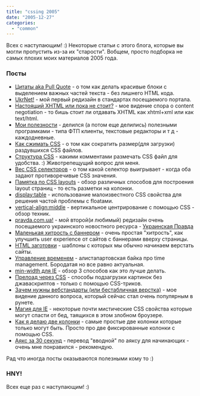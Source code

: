 ```yaml
---
title: "cssing 2005"
date: "2005-12-27"
categories: 
  - "common"
---
```


Всех с наступающим! :) Некоторые статьи с этого блога, которые вы могли пропустить из-за их "старости". Вобщем, просто подборка не самых плохих моих материалов 2005 года.

### Посты

- [Цитаты aka Pull Quote](http://cssing.org.ua/2005/01/19/aka-pull-quote/) - о том как делать красивые блоки с выделением важных частей текста - без лишнего HTML кода.
- [UkrNet!](http://cssing.org.ua/2005/02/16/ukrnet/) - мой первый редизайн в стандартах посещаемого портала.
- [Настоящий XHTML или пока не стоит?](http://cssing.org.ua/2005/02/25/xhtml-worth-or-not/) - мое видение спора о content negotiation - то бишь стоит ли отдавать XHTML как xhtml+xml или как text/html.
- [Мои полезности](http://cssing.org.ua/2005/03/21/useful-progs/) - делился (а потом еще делились) полезными програмками - типа ФТП клиенты, текстовые редакторы и т д - каждодневные.
- [Как сжимать CSS](http://cssing.org.ua/2005/04/07/gzipping-your-css/) - о том как сократить размер(для загрузки) раздувшихся CSS файлов.
- [Структура CSS](http://cssing.org.ua/2005/04/22/css-organization/) - какими комментами размечать CSS файл для удобства. :) Животрепещущий вопрос для меня.
- [Вес CSS селекторов](http://cssing.org.ua/2005/06/09/css-selectors-weight/) - о том какой селектор выигрывает - когда оба задают противоречивые CSS значения.
- [Памятка по CSS layouts](http://cssing.org.ua/2005/06/29/css-layout/) - обзор различных способов для построения layout страниц - то есть разметки на колонки.
- [display:table](http://cssing.org.ua/2005/07/03/display-table/) - использование малоизвестного CSS свойства для решения частой проблемы с floatами.
- [vertical-align:middle](http://cssing.org.ua/2005/07/14/vertical-align-middle/) - вертикальное центрирование с помощью CSS - обзор техник.
- [pravda.com.ua!](http://cssing.org.ua/2005/07/23/pravda-com-ua-web-standards/) - мой второй(и любимый) редизайн очень посещаемого украинского новостного ресурса - [Украинская Правда](http://pravda.com.ua/)
- [Маленькая хитрость с баннером](http://cssing.org.ua/2005/07/29/css-banner-tip/) - очень простая "хитрость", как улучшить user experience от сайтов с баннерами вверху страницы.
- [HTML заготовки](http://cssing.org.ua/2005/08/24/my-xhtml-template/) - шаблоны с которых мы обычно начинаем верстать сайты.
- [Управление временем](http://cssing.org.ua/2005/08/28/time-management/) - алистапартовская байка про time management. Бородатая но все равно актуальная.
- [min-width для IE](http://cssing.org.ua/2005/09/02/min-width-for-ie/) - обзор 3 способов как это лучше делать.
- [Прелоад через CSS](http://cssing.org.ua/2005/09/27/preload-by-css/) - способы подзагрузки картинок без джаваскриптов - только с помощью CSS-триков.
- [Зачем нужны вебстандарты (или бестабличная верстка)](http://cssing.org.ua/2005/10/31/why-web-standards/) - мое видение данного вопроса, который сейчас стал очень популярным в рунете.
- [Магия для IE](http://cssing.org.ua/2005/11/11/ie-magic/) - некоторые почти мистические CSS свойства которые могут спасти от бед, таящихся в этом злобном броузере.
- [Как я делаю две колонки](http://cssing.org.ua/2005/11/24/css-simple-two-columns/) - самые простыe две колонки которые только могут быть. Просто про две фиксированные колонки с помощью CSS.
- [Аякс за 30 секунд](http://cssing.org.ua/2005/11/28/rasmus-30-second-ajax-tutorial-on-russian/) - перевод "вводной" по аяксу для начинающих - очень мне понравился - рекомендую.

Рад что иногда посты оказываются полезными кому то :)

### HNY!

Всех еще раз с наступающим! :)
